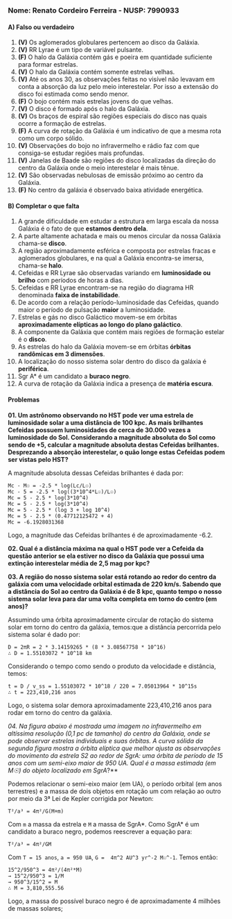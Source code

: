 
### **Nome: Renato Cordeiro Ferreira** - NUSP: 7990933

#### A) Falso ou verdadeiro

01. **(V)** Os aglomerados globulares pertencem ao disco da Galáxia.
02. **(V)** RR Lyrae é um tipo de variável pulsante.
03. **(F)** O halo da Galáxia contém gás e poeira em quantidade suficiente para formar estrelas.
04. **(V)** O halo da Galáxia contém somente estrelas velhas.
05. **(V)** Até os anos 30, as observações feitas no visível não levavam em conta a absorção da luz pelo meio interestelar. Por isso a extensão do disco foi estimada como sendo menor.
06. **(F)** O bojo contém mais estrelas jovens do que velhas.
07. **(V)** O disco é formado após o halo da Galáxia.
08. **(V)** Os braços de espiral são regiões especiais do disco nas quais ocorre a formação de estrelas.
09. **(F)** A curva de rotação da Galáxia é um indicativo de que a mesma rota como um corpo sólido.
10. **(V)** Observações do bojo no infravermelho e rádio faz com que consiga-se estudar regiões
mais profundas.
11. **(V)** Janelas de Baade são regiões do disco localizadas da direção do centro da Galáxia
onde o meio interestelar é mais tênue.
12. **(V)** São observadas nebulosas de emissão próximo ao centro da Galáxia.
13. **(F)** No centro da galáxia é observado baixa atividade energética. 

#### B) Completar o que falta

01. A grande dificuldade em estudar a estrutura em larga escala da nossa Galáxia é o fato de que __estamos dentro dela__.
02. A parte altamente achatada e mais ou menos circular da nossa Galáxia chama-se __disco__.
03. A região aproximadamente esférica e composta por estrelas fracas e aglomerados globulares, e na qual a Galáxia encontra-se imersa, chama-se __halo__.
04. Cefeidas e RR Lyrae são observadas variando em __luminosidade ou brilho__ com períodos de horas a dias.
05. Cefeidas e RR Lyrae encontram-se na região do diagrama HR denominada __faixa de instabilidade__.
06. De acordo com a relação período-luminosidade das Cefeidas, quando maior o período de pulsação __maior__ a luminosidade.
07. Estrelas e gás no disco Galáctico movem-se em órbitas __aproximadamente elípticas ao longo do plano galáctico__.
08. A componente da Galáxia que contém mais regiões de formação estelar é o __disco__.
09. As estrelas do halo da Galáxia movem-se em órbitas __órbitas randômicas em 3 dimensões__.
10. A localização do nosso sistema solar dentro do disco da galáxia é __periférica__.
11. Sgr A* é um candidato a __buraco negro__.
12. A curva de rotação da Galáxia indica a presença de __matéria escura__.

#### Problemas

**01. Um astrônomo observando no HST pode ver uma estrela de luminosidade solar a uma distância de 100 kpc. As mais brilhantes Cefeidas possuem luminosidades de cerca de 30.000 vezes a luminosidade do Sol. Considerando a magnitude absoluta do Sol como sendo de +5, calcular a magnitude absoluta destas Cefeidas brilhantes. Desprezando a absorção interestelar, o quão longe estas Cefeidas podem ser vistas pelo HST?**

A magnitude absoluta dessas Cefeidas brilhantes é dada por:

```
Mc - M☉ = -2.5 * log(Lc/L☉)
Mc - 5 = -2.5 * log((3*10^4*L☉)/L☉)
Mc = 5 - 2.5 * log(3*10^4)
Mc = 5 - 2.5 * log(3*10^4)
Mc = 5 - 2.5 * (log 3 + log 10^4)
Mc = 5 - 2.5 * (0.47712125472 + 4)
Mc = -6.1928031368
```
Logo, a magnitude das Cefeidas brilhantes é de aproximadamente -6.2.

**02. Qual é a distância máxima na qual o HST pode ver a Cefeida da questão anterior se ela estiver no disco da Galáxia que possui uma extinção interestelar média de 2,5 mag por kpc?**

**03. A região do nosso sistema solar está rotando ao redor do centro da galáxia com uma velocidade orbital estimada de 220 km/s. Sabendo que a distância do Sol ao centro da Galáxia é de 8 kpc, quanto tempo o nosso sistema solar leva para dar uma volta completa em torno do centro (em anos)?**

Assumindo uma órbita aproximadamente circular de rotação do sistema solar em torno do centro da galáxia, temos:que a distância percorrida pelo sistema solar é dado por:
```
D = 2πR = 2 * 3.14159265 * (8 * 3.08567758 * 10^16)
∴ D = 1.55103072 * 10^18 km
```
Considerando o tempo como sendo o produto da velocidade e distância, temos:
```
t = D / v_ss = 1.55103072 * 10^18 / 220 = 7.05013964 * 10^15s
∴ t = 223,410,216 anos
```

Logo, o sistema solar demora aproximadamente 223,410,216 anos para rodar em torno do centro da galáxia.

**04. Na figura abaixo é mostrada uma imagem no infravermelho em altíssima resolução (0,1 pc de tamanho) do centro da Galáxia, onde se pode observar estrelas individuais e suas órbitas. A curva sólida da segunda figura mostra a órbita elíptica que melhor ajusta as observações do movimento da estrela S2 ao redor de SgrA*: uma órbita de período de 15 anos com um semi-eixo maior de 950 UA. Qual é a massa estimada (em M☉) do objeto localizado em SgrA*?**

Podemos relacionar o semi-eixo maior (em UA), o período orbital (em anos terrestres) e a massa de dois objetos em rotação um com relação ao outro por meio da 3ª Lei de Kepler corrigida por Newton:
```
T²/a³ = 4π²/G(M+m)
```
Com `m` a massa da estrela e `M` a massa de SgrA\*. Como SgrA\* é um candidato a buraco negro, podemos reescrever a equação para:
```
T²/a³ = 4π²/GM
```
Com `T = 15 anos`, `a = 950 UA`, `G =  4π^2 AU^3 yr^-2 M☉^-1`. Temos então:
```
15^2/950^3 = 4π²/(4π²*M)
→ 15^2/950^3 = 1/M
→ 950^3/15^2 = M
∴ M = 3,810,555.56
```
Logo, a massa do possível buraco negro é de aproximadamente 4 milhões de massas solares;